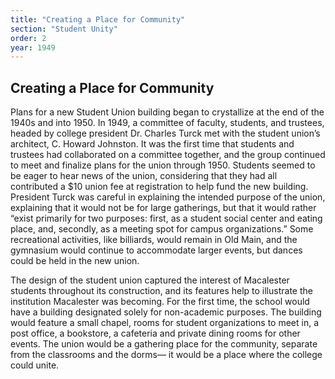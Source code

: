 ```yaml
---
title: "Creating a Place for Community"
section: "Student Unity"
order: 2
year: 1949
---
```


## Creating a Place for Community

Plans for a new Student Union building began to crystallize at the end of the 1940s and
into 1950. In 1949, a committee of faculty, students, and trustees, headed by college president
Dr. Charles Turck met with the student union’s architect, C. Howard Johnston. It was the first time that students and trustees had collaborated on a committee together, and the group continued to meet and finalize plans for the union through 1950. Students seemed to be eager to hear news of the union, considering that they had all contributed a $10 union fee at registration to help fund the new building. President Turck was careful in explaining the intended purpose of the union, explaining that it would not be for large gatherings, but that it would rather “exist primarily for two purposes: first, as a student social center and eating place, and, secondly, as a meeting spot for campus organizations.” Some recreational activities, like billiards, would remain in Old Main, and the gymnasium would continue to accommodate larger events, but dances could be held in the new union.

The design of the student union captured the interest of Macalester students throughout its construction, and its features help to illustrate the institution Macalester was becoming. For the first time, the school would have a building designated solely for non-academic purposes. The building would feature a small chapel, rooms for student organizations to meet in, a post office, a bookstore, a cafeteria and private dining rooms for other events. The union would be a gathering place for the community, separate from the classrooms and the dorms— it would be a place where the college could unite.
